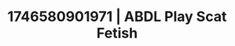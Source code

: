 ---
categories:
- AI-generated
- Intimate moaning
- Deep gaze
- Dark fantasy erotica
- Tattooed beauties
- ASMR
- Cosplay
- Hands in hair
image: /assets/images/1746580901971.jpg
layout: post
seo:
  description: Featured content with sensual Scat Fetish, ABDL Play. HD images available.
  keywords: Scat Fetish, ABDL Play
  og_image: /assets/images/1746580901971.jpg
  schema_type: VisualArtwork
tags:
- ABDL Play
- Scat Fetish
- '#1746580901971'
title: 1746580901971 | ABDL Play Scat Fetish
---